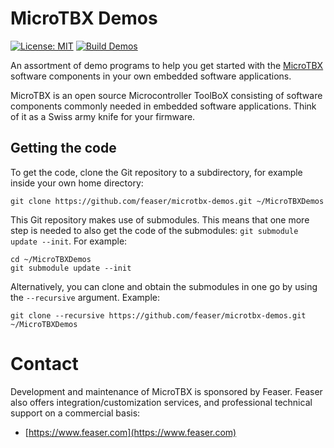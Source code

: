 # MicroTBX Demos
[![License: MIT](https://img.shields.io/badge/License-MIT-yellow.svg)](https://opensource.org/licenses/MIT) [![Build Demos](https://github.com/feaser/microtbx-demos/actions/workflows/build_demos.yml/badge.svg)](https://github.com/feaser/microtbx-demos/actions/workflows/build_demos.yml)

An assortment of demo programs to help you get started with the [MicroTBX](https://github.com/feaser/microtbx) software components in your own embedded software applications. 

MicroTBX is an open source Microcontroller ToolBoX consisting of software components commonly needed in embedded software applications. Think of it as a Swiss army knife for your firmware.

## Getting the code

To get the code, clone the Git repository to a subdirectory, for example inside your own home directory:

    git clone https://github.com/feaser/microtbx-demos.git ~/MicroTBXDemos

This Git repository makes use of submodules. This means that one more step is needed to also get the code of the submodules: `git submodule update --init`. For example:

```
cd ~/MicroTBXDemos
git submodule update --init
```

Alternatively, you can clone and obtain the submodules in one go by using the `--recursive` argument. Example:

```
git clone --recursive https://github.com/feaser/microtbx-demos.git ~/MicroTBXDemos
```

# Contact

Development and maintenance of MicroTBX is sponsored by Feaser. Feaser also offers integration/customization services, and professional technical support on a commercial basis:

* [https://www.feaser.com](https://www.feaser.com)

